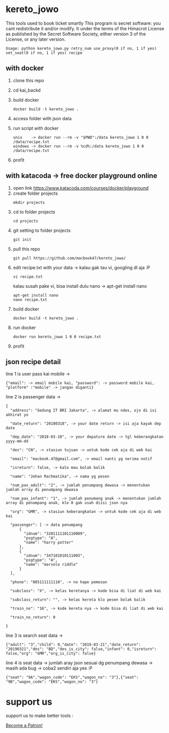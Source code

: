 # kereto_jowo
This tools used to book ticket smartly
This program is secret software: you cant redistribute it and/or modify. 
It under the terms of the Himacrot License as published by the Secret Software Society, 
either version 3 of the License, or any later version.


    Usage: python kereto_jowo.py retry_num use_proxy(0 if no, 1 if yes) set_seat(0 if no, 1 if yes) recipe


## with docker

1. clone this repo
2. cd kai_backd
3. build docker
    ```
    docker build -t kereto_jowo .
    ```
    
4. access folder with json data
5. run script with docker
    ```
    unix    -> docker run --rm -v "$PWD":/data kereto_jowo 1 0 0 /data/recipe.txt
    windows -> docker run --rm -v %cd%:/data kereto_jowo 1 0 0 /data/recipe.txt
    ```

6. profit

## with katacoda -> free docker playground online

1. open link https://www.katacoda.com/courses/docker/playground
2. create folder projects
    ```
    mkdir projects
    ```
3. cd to folder projects
    ```
    cd projects
    ```
4. git setting to folder projects
    ```
    git init
    ```
5. pull this repo
    ```
    git pull https://github.com/macbook47/kereto_jowo/
    ```
6. edit recipe.txt with your data -> kalau gak tau vi, googling dl aja :P
    ```
    vi recipe.txt
    ```
    kalau susah pake vi, bisa install dulu nano -> apt-get install nano
    ```
    apt-get install nano
    nano recipe.txt
    ```
7. build docker
    ```
    docker build -t kereto_jowo .
    ```
8. run docker
    ```
    docker run kereto_jowo 1 0 0 recipe.txt
    ```
9. profit


## json recipe detail

line 1 is user pass kai mobile -> 
```
{"email": -> email mobile kai, "password": -> password mobile kai, "platform" :"mobile" -> jangan diganti}
```


line 2 is passenger data ->
```
{
  "address": "Gedung IT BRI Jakarta", -> alamat mu ndes, ojo di isi akhirat yo
  
  "date_return": "20180318", -> your date return -> isi aja kayak dep date
  
  "dep_date": "2018-03-18", -> your depature date -> tgl keberangkatan yyyy-mm-dd
  
  "des": "CN", -> stasiun tujuan -> untuk kode cek aja di web kai
  
  "email": "macbook.47@gmail.com", -> email nanti yg nerima notif
  
  "isreturn": false, -> kalo mau bolak balik
  
  "name": "Jehan Rachmatika", -> nama yg pesen
  
  "num_pax_adult": "2", -> jumlah penumpang dewasa -> menentukan jumlah array di penumpang dewasa
  
  "num_pax_infant": "1", -> jumlah penumang anak -> menentukan jumlah array di penumpang anak, klo 0 gak usah diisi json nya
  
  "org": "GMR", -> stasiun keberangkatan -> untuk kode cek aja di web kai
  
  "passenger": [ -> data penumpang
      {
        "idnum": "3201111101110009",
        "psgtype": "A",
        "name": "harry potter"
      },
      {
        "idnum": "347101010111003",
        "psgtype": "A",
        "name": "marvolo riddle"
      }
  ],
  
  "phone": "085111111110", -> no hape pemesan
  
  "subclass": "X", -> kelas keretanya -> kode bisa di liat di web kai
  
  "subclass_return": "", -> kelas kereta klo pesen bolak balik
  
  "train_no": "16", -> kode kereta nya -> kode bisa di liat di web kai
  
  "train_no_return": 0
  
}
```

line 3 is search seat data ->

```
{"adult": "3","child": 0,"date": "2019-03-21","date_return": "20190321","des": "BD","des_is_city": false,"infant": 0,"isreturn": false,"org": "GMR","org_is_city": false}
```



line 4 is seat data -> jumlah aray json sesuai dg penumpang dewasa -> masih ada bug -> coba2 sendiri aja yes :P

```
{"seat": "9A","wagon_code": "EKS","wagon_no": "3"},{"seat": "9B","wagon_code": "EKS","wagon_no": "3"}
```



# support us

support us to make better tools :

<a href="https://www.patreon.com/bePatron?u=17793626" data-patreon-widget-type="become-patron-button">Become a Patron!</a>
